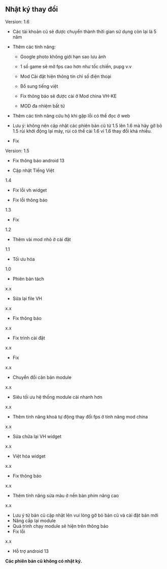 **Nhật ký thay đổi**
----

Version: 1.6

- Các tài khoản cũ sẽ được chuyển thành thời gian sử dụng còn lại là 5 năm

- Thêm các tính năng:

   + Google photo không giới hạn sao lưu ảnh

   + 1 số game sẽ mở fps cao hơn như tốc chiến, pupg v.v

   + Mod Cài đặt hiện thông tin chỉ số điện thoại

   + Bổ sung tiếng việt

   + Fix thông báo sẽ được cài ở Mod china VH-KE

   + MOD đa nhiệm bất tử

- Thêm các tính năng cứu hộ khi gặp lỗi có thể đọc ở web

- Lưu ý: không nên cập nhật các phiên bản cũ từ 1.5 lên 1.6 mà hãy gỡ bỏ 1.5 rùi khởi động lại máy, rùi có thể cài 1.6 vì 1.6 thay đổi khá nhiều.

- Fix

Version: 1.5

- Fix thông báo android 13

- Cập nhật Tiếng Việt

1.4

- Fix lỗi vh widget

- Fix lỗi thông báo

1.3

- Fix

1.2

- Thêm vài mod nhỏ ở cài đặt 

1.1

- Tối ưu hóa 

1.0

- Phiên bản tách

x.x

+ Sửa lại file VH

x.x

+ Fix thông báo

x.x

- Fix trình cài đặt 

x.x

- Fix

x.x

+ Chuyển đổi căn bản module

x.x

+ Siêu tối ưu hệ thống module cài nhanh hơn 

x.x

+ Thêm tính năng khoá tự động thay đổi fps ở tính năng mod china

x.x

+ Sửa chữa lại VH widget

x.x

+ Việt hóa widget

x.x

+ Fix thông báo

x.x

+ Thêm tính năng sửa màu ở nền bàn phím nâng cao 

x.x

+ Lưu ý từ bản cũ cập nhật lên vui lòng gỡ bỏ bản cũ và cài đặt bản mới 
+ Nâng cấp lại module
+ Quá trình chạy module sẽ hiện trên thông báo 
+ Fix lỗi

x.x

+ Hỗ trợ android 13

**Các phiên bản cũ không có nhật ký.**
